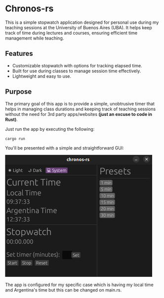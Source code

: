 # Chronos-rs

This is a simple stopwatch application designed for personal use during my teaching sessions at the University of Buenos Aires (UBA). It helps keep track of time during lectures and courses, ensuring efficient time management while teaching.

## Features
- Customizable stopwatch with options for tracking elapsed time.
- Built for use during classes to manage session time effectively.
- Lightweight and easy to use.

## Purpose
The primary goal of this app is to provide a simple, unobtrusive timer that helps in managing class durations and keeping track of teaching sessions without the need for 3rd party apps/websites **(just an excuse to code in Rust)**.


Just run the app by executing the following:
```bash
cargo run   
```

You'll be presented with a simple and straightforward GUI:

![alt text](./assets/gui.png)

The app is configured for my specific case which is having my local time and Argentina's time but this can be changed on main.rs.